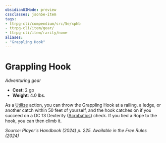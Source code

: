 ```yaml
---
obsidianUIMode: preview
cssclasses: json5e-item
tags:
- ttrpg-cli/compendium/src/5e/xphb
- ttrpg-cli/item/gear/
- ttrpg-cli/item/rarity/none
aliases: 
- "Grappling Hook"
---
```

# Grappling Hook
*Adventuring gear*  


- **Cost**: 2 gp
- **Weight**: 4.0 lbs.

As a [Utilize](2-Mechanics/CLI/rules/actions.md#Utilize) action, you can throw the Grappling Hook at a railing, a ledge, or another catch within 50 feet of yourself, and the hook catches on if you succeed on a DC 13 Dexterity ([Acrobatics](2-Mechanics/CLI/rules/skills.md#Acrobatics)) check. If you tied a Rope to the hook, you can then climb it.

*Source: Player's Handbook (2024) p. 225. Available in the Free Rules (2024)*